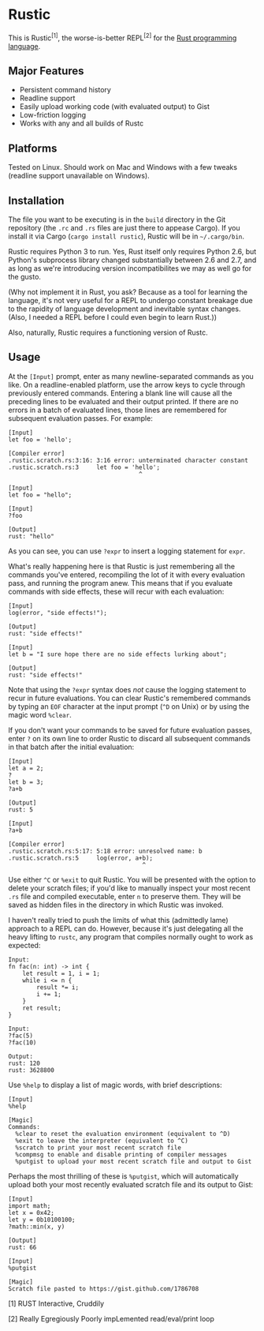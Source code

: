 # Rustic

This is Rustic<sup>[1]</sup>, the worse-is-better REPL<sup>[2]</sup> for the [Rust programming language](https://github.com/mozilla/rust).

## Major Features

 * Persistent command history
 * Readline support
 * Easily upload working code (with evaluated output) to Gist
 * Low-friction logging
 * Works with any and all builds of Rustc

## Platforms

Tested on Linux. Should work on Mac and Windows with a few tweaks (readline support unavailable on Windows).

## Installation

The file you want to be executing is in the `build` directory in the Git repository (the `.rc` and `.rs` files are just there to appease Cargo). If you install it via Cargo (`cargo install rustic`), Rustic will be in `~/.cargo/bin`. 

Rustic requires Python 3 to run. Yes, Rust itself only requires Python 2.6, but Python's subprocess library changed substantially between 2.6 and 2.7, and as long as we're introducing version incompatibilites we may as well go for the gusto.

(Why not implement it in Rust, you ask? Because as a tool for learning the language, it's not very useful for a REPL to undergo constant breakage due to the rapidity of language development and inevitable syntax changes. (Also, I needed a REPL before I could even begin to learn Rust.))

Also, naturally, Rustic requires a functioning version of Rustc.

## Usage

At the `[Input]` prompt, enter as many newline-separated commands as you like. On a readline-enabled platform, use the arrow keys to cycle through previously entered commands. Entering a blank line will cause all the preceding lines to be evaluated and their output printed. If there are no errors in a batch of evaluated lines, those lines are remembered for subsequent evaluation passes. For example:

    [Input]
    let foo = 'hello';
    
    [Compiler error]
    .rustic.scratch.rs:3:16: 3:16 error: unterminated character constant
    .rustic.scratch.rs:3     let foo = 'hello';
                                         ^
    
    [Input]
    let foo = "hello";
    
    [Input]
    ?foo
    
    [Output]
    rust: "hello"

As you can see, you can use `?expr` to insert a logging statement for `expr`. 

What's really happening here is that Rustic is just remembering all the commands you've entered, recompiling the lot of it with every evaluation pass, and running the program anew. This means that if you evaluate commands with side effects, these will recur with each evaluation:

    [Input]
    log(error, "side effects!");
    
    [Output]
    rust: "side effects!"
    
    [Input]
    let b = "I sure hope there are no side effects lurking about";
    
    [Output]
    rust: "side effects!"

Note that using the `?expr` syntax does *not* cause the logging statement to recur in future evaluations. You can clear Rustic's remembered commands by typing an `EOF` character at the input prompt (`^D` on Unix) or by using the magic word `%clear`.

If you don't want your commands to be saved for future evaluation passes, enter `?` on its own line to order Rustic to discard all subsequent commands in that batch after the initial evaluation:

    [Input]
    let a = 2;
    ?
    let b = 3;
    ?a+b
    
    [Output]
    rust: 5
    
    [Input]
    ?a+b
    
    [Compiler error]
    .rustic.scratch.rs:5:17: 5:18 error: unresolved name: b
    .rustic.scratch.rs:5     log(error, a+b);
                                          ^

Use either `^C` or `%exit` to quit Rustic. You will be presented with the option to delete your scratch files; if you'd like to manually inspect your most recent `.rs` file and compiled executable, enter `n` to preserve them. They will be saved as hidden files in the directory in which Rustic was invoked.

I haven't really tried to push the limits of what this (admittedly lame) approach to a REPL can do. However, because it's just delegating all the heavy lifting to `rustc`, any program that compiles normally ought to work as expected:

    Input:
    fn fac(n: int) -> int {
        let result = 1, i = 1;
        while i <= n {
            result *= i;
            i += 1;
        }
        ret result;
    }
    
    Input:
    ?fac(5)
    ?fac(10)
    
    Output:
    rust: 120
    rust: 3628800

Use `%help` to display a list of magic words, with brief descriptions:

    [Input]
    %help
    
    [Magic]
    Commands:
      %clear to reset the evaluation environment (equivalent to ^D)
      %exit to leave the interpreter (equivalent to ^C)
      %scratch to print your most recent scratch file
      %compmsg to enable and disable printing of compiler messages
      %putgist to upload your most recent scratch file and output to Gist

Perhaps the most thrilling of these is `%putgist`, which will automatically upload both your most recently evaluated scratch file and its output to Gist:

    [Input]
    import math;
    let x = 0x42;
    let y = 0b10100100;
    ?math::min(x, y)
    
    [Output]
    rust: 66
    
    [Input]
    %putgist
    
    [Magic]
    Scratch file pasted to https://gist.github.com/1786708

[1] RUST Interactive, Cruddily

[2] Really Egregiously Poorly impLemented read/eval/print loop
